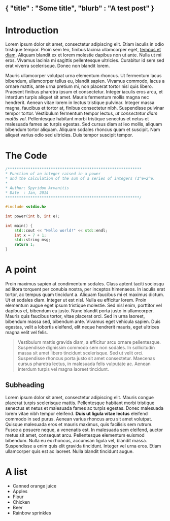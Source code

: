 {
    "title" : "Some title",
    "blurb" : "A test post"
}
---

<script src="/assets/js/highlightjs/highlight.pack.js"></script>
<link rel="stylesheet" href="/assets/css/androidstudio.css">
<script>hljs.initHighlightingOnLoad();</script>

# Introduction

Lorem ipsum dolor sit amet, consectetur adipiscing elit. Etiam iaculis in odio tristique tempor. Proin sem leo, finibus lacinia ullamcorper eget, [tempus et diam](http://google.com). Aliquam blandit ex et lorem molestie dapibus non ut ante. Nulla ut mi eros. Vivamus lacinia mi sagittis pellentesque ultricies. Curabitur id sem sed erat viverra scelerisque. Donec non blandit lorem.

Mauris ullamcorper volutpat urna elementum rhoncus. Ut fermentum lacus bibendum, ullamcorper tellus eu, blandit sapien. Vivamus commodo, lacus a ornare mattis, ante urna pretium mi, non placerat tortor nisl quis libero. Praesent finibus pharetra ipsum et consectetur. Integer iaculis eros arcu, et interdum turpis aliquet sit amet. Mauris fermentum mollis magna nec hendrerit. Aenean vitae lorem in lectus tristique pulvinar. Integer massa magna, faucibus et tortor at, finibus consectetur nibh. Suspendisse pulvinar tempor tortor. Vestibulum fermentum tempor lectus, *ut consectetur diam mattis vel*. Pellentesque habitant morbi tristique senectus et netus et malesuada fames ac turpis egestas. Sed cursus diam at leo mollis, aliquam bibendum tortor aliquam. Aliquam sodales rhoncus quam et suscipit. Nam aliquet varius odio sed ultricies. Duis tempor suscipit tempor.

# The Code

```cpp
/***********************************************************
* Function of an integer raised in a power
* and the calculation of the sum of a series of integers (1^e+2^e.
*
* Author: Spyridon Arvanitis
* Date  : Jan, 2014
***********************************************************/
 
#include <stdio.h>
 
int power(int b, int e);
 
int main() {
    std::cout << "Hello world!" << std::endl;
    int x = 7 + 1;
    std::string msg;
    return 1;
}

```

# A point

Proin maximus sapien at condimentum sodales. Class aptent taciti sociosqu ad litora torquent per conubia nostra, per inceptos himenaeos. In iaculis erat tortor, ac tempus quam tincidunt a. Aliquam faucibus mi et maximus dictum. Ut et sodales diam. Integer ut est nisl. Nulla eu efficitur lorem. Proin elementum augue eget ipsum tristique molestie. Sed nisl enim, porttitor vel dapibus et, bibendum eu justo. Nunc blandit porta justo in ullamcorper. Mauris quis faucibus tortor, vitae placerat orci. Sed in urna laoreet, bibendum massa sed, bibendum ante. Vivamus eget vehicula sapien. Duis egestas, velit a lobortis eleifend, elit neque hendrerit mauris, eget ultrices magna velit vel felis.


> Vestibulum mattis gravida diam, a efficitur arcu ornare pellentesque. Suspendisse dignissim commodo sem non sodales. In sollicitudin massa sit amet libero tincidunt scelerisque. Sed ut velit orci. Suspendisse rhoncus porta justo sit amet consectetur. Maecenas cursus pharetra lectus, in malesuada felis vulputate ac. Aenean interdum turpis vel magna laoreet tincidunt.

## Subheading

Lorem ipsum dolor sit amet, consectetur adipiscing elit. Mauris congue placerat turpis scelerisque mattis. Pellentesque habitant morbi tristique senectus et netus et malesuada fames ac turpis egestas. Donec malesuada lorem vitae nibh tempor eleifend. **Duis ut ligula vitae lectus** eleifend commodo in sed purus. Aenean varius rhoncus arcu sit amet volutpat. Quisque malesuada eros et mauris maximus, quis facilisis sem rutrum. Fusce a posuere neque, a venenatis est. In malesuada sem eleifend, auctor metus sit amet, consequat arcu. Pellentesque elementum euismod bibendum. Nulla eu ex rhoncus, accumsan ligula vel, blandit massa. Suspendisse a enim quis elit gravida tincidunt. Integer vel urna eros. Etiam ullamcorper quis est ac laoreet. Nulla blandit tincidunt augue.

# A list

* Canned orange juice
* Apples
* Flour
* Chicken
* Beer
* Rainbow sprinkles